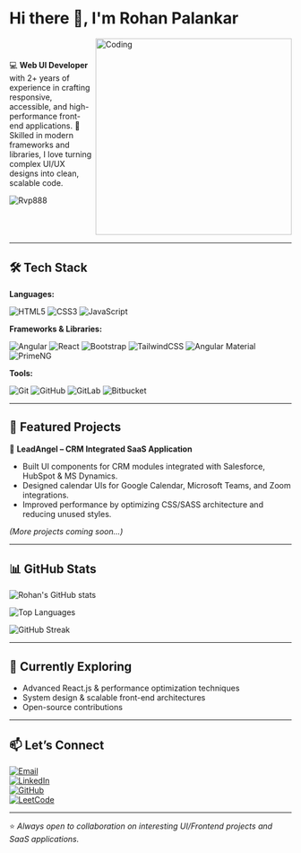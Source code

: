 # Hi there 👋, I'm Rohan Palankar  

<div style="display: flex; align-items: center; justify-content: space-between;">
  <div>
    💻 <b>Web UI Developer</b> with 2+ years of experience in crafting responsive, accessible, and high-performance front-end applications.  
    🚀 Skilled in modern frameworks and libraries, I love turning complex UI/UX designs into clean, scalable code.  
  
   <p>
      <img src="https://komarev.com/ghpvc/?username=Rvp888&label=Profile%20views&color=0e75b6&style=flat" alt="Rvp888" />
    </p>
    </div>
<div>
  <img align="right" alt="Coding" width="350" src="https://cdn.dribbble.com/users/1162077/screenshots/3848914/programmer.gif">
 </div>
</div>

---

## 🛠️ Tech Stack  

**Languages:**  

![HTML5](https://img.shields.io/badge/HTML5-E34F26?style=flat&logo=html5&logoColor=white)  ![CSS3](https://img.shields.io/badge/CSS3-1572B6?style=flat&logo=css3&logoColor=white)  ![JavaScript](https://img.shields.io/badge/JavaScript-ES6+-F7DF1E?style=flat&logo=javascript&logoColor=black)  

**Frameworks & Libraries:**  

![Angular](https://img.shields.io/badge/Angular-DD0031?style=flat&logo=angular&logoColor=white)  ![React](https://img.shields.io/badge/React-20232A?style=flat&logo=react&logoColor=61DAFB)  ![Bootstrap](https://img.shields.io/badge/Bootstrap-563D7C?style=flat&logo=bootstrap&logoColor=white)  ![TailwindCSS](https://img.shields.io/badge/TailwindCSS-38B2AC?style=flat&logo=tailwind-css&logoColor=white)  ![Angular Material](https://img.shields.io/badge/Angular_Material-757575?style=flat&logo=angular&logoColor=white)  ![PrimeNG](https://img.shields.io/badge/PrimeNG-0C7C59?style=flat&logo=primefaces&logoColor=white)  

**Tools:**  

![Git](https://img.shields.io/badge/Git-F05032?style=flat&logo=git&logoColor=white)  ![GitHub](https://img.shields.io/badge/GitHub-181717?style=flat&logo=github&logoColor=white)  ![GitLab](https://img.shields.io/badge/GitLab-FC6D26?style=flat&logo=gitlab&logoColor=white)  ![Bitbucket](https://img.shields.io/badge/Bitbucket-0052CC?style=flat&logo=bitbucket&logoColor=white)  

---

## 📂 Featured Projects  

🔹 **LeadAngel – CRM Integrated SaaS Application**  
- Built UI components for CRM modules integrated with Salesforce, HubSpot & MS Dynamics.  
- Designed calendar UIs for Google Calendar, Microsoft Teams, and Zoom integrations.  
- Improved performance by optimizing CSS/SASS architecture and reducing unused styles.  

*(More projects coming soon...)*  

---

## 📊 GitHub Stats  

![Rohan's GitHub stats](https://github-readme-stats.vercel.app/api?username=Rvp888&show_icons=true&theme=tokyonight)  

![Top Languages](https://github-readme-stats.vercel.app/api/top-langs/?username=Rvp888&layout=compact&theme=tokyonight)  

![GitHub Streak](https://github-readme-streak-stats.herokuapp.com/?user=Rvp888&theme=tokyonight)  

---

## 🌱 Currently Exploring  
- Advanced React.js & performance optimization techniques  
- System design & scalable front-end architectures  
- Open-source contributions  

---

## 📫 Let’s Connect  

[![Email](https://img.shields.io/badge/Email-rohanpalankar8%40gmail.com-red?style=flat&logo=gmail&logoColor=white)](mailto:rohanpalankar8@gmail.com)  
[![LinkedIn](https://img.shields.io/badge/LinkedIn-Rohan%20Palankar-blue?style=flat&logo=linkedin)](https://www.linkedin.com/in/rohan-palankar-0b55921a2/)  
[![GitHub](https://img.shields.io/badge/GitHub-Rvp888-black?style=flat&logo=github)](https://github.com/Rvp888)  
[![LeetCode](https://img.shields.io/badge/LeetCode-RohanPalankar-yellow?style=flat&logo=leetcode&logoColor=black)](https://leetcode.com/u/RohanPalankar/)  

---

⭐️ *Always open to collaboration on interesting UI/Frontend projects and SaaS applications.*  



